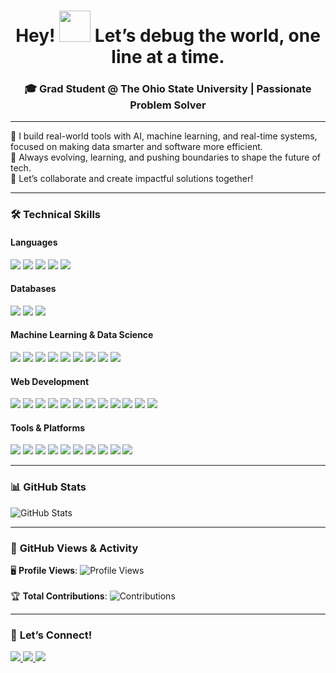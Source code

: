 <h1 align="center">Hey! <img src="https://emojis.slackmojis.com/emojis/images/1577305505/7373/hand_wave.gif?1577305505" width="50" /> Let’s debug the world, one line at a time.</h1>
<h3 align="center">🎓 Grad Student @ The Ohio State University | Passionate Problem Solver </h3>

---

🚀 I build real-world tools with AI, machine learning, and real-time systems, focused on making data smarter and software more efficient.<br>
🌱 Always evolving, learning, and pushing boundaries to shape the future of tech.<br>
👯 Let’s collaborate and create impactful solutions together!<br>

---

### 🛠️ **Technical Skills**
#### **Languages**
<p align="left">
  <img src="https://img.shields.io/badge/Python-3776AB?style=for-the-badge&logo=python&logoColor=white" />
  <img src="https://img.shields.io/badge/R-276DC3?style=for-the-badge&logo=r&logoColor=white" />
  <img src="https://img.shields.io/badge/C++-00599C?style=for-the-badge&logo=c%2B%2B&logoColor=white" />
  <img src="https://img.shields.io/badge/C-27338e?style=for-the-badge&logo=c&logoColor=white" />
  <img src="https://img.shields.io/badge/Kotlin-0095D5?style=for-the-badge&logo=kotlin&logoColor=white" />
</p>

#### **Databases**
<p align="left">
  <img src="https://img.shields.io/badge/SQL-4479A1?style=for-the-badge&logo=postgresql&logoColor=white" />
  <img src="https://img.shields.io/badge/MongoDB-47A248?style=for-the-badge&logo=mongodb&logoColor=white" />
  <img src="https://img.shields.io/badge/PostgreSQL-316192?style=for-the-badge&logo=postgresql&logoColor=white" />
</p>

#### **Machine Learning & Data Science**
<p align="left">
    <img src="https://img.shields.io/badge/TensorFlow-FF6F00?style=for-the-badge&logo=tensorflow&logoColor=white" /> 
    <img src="https://img.shields.io/badge/PyTorch-EE4C2C?style=for-the-badge&logo=pytorch&logoColor=white" /> 
    <img src="https://img.shields.io/badge/Scikit--Learn-F7931E?style=for-the-badge&logo=scikit-learn&logoColor=white" /> 
    <img src="https://img.shields.io/badge/OpenCV-5C3EE8?style=for-the-badge&logo=opencv&logoColor=white" /> 
    <img src="https://img.shields.io/badge/Pandas-150458?style=for-the-badge&logo=pandas&logoColor=white" /> 
    <img src="https://img.shields.io/badge/NumPy-013243?style=for-the-badge&logo=numpy&logoColor=white" /> 
    <img src="https://img.shields.io/badge/Matplotlib-003B57?style=for-the-badge&logo=matplotlib&logoColor=white" /> 
    <img src="https://img.shields.io/badge/Keras-D00000?style=for-the-badge&logo=keras&logoColor=white" /> 
    <img src="https://img.shields.io/badge/Hugging%20Face-FF7A00?style=for-the-badge&logo=huggingface&logoColor=white" /> 
</p>

#### **Web Development**
<p align="left">
  <img src="https://img.shields.io/badge/ReactJS-20232A?style=for-the-badge&logo=react&logoColor=61DAFB" />
  <img src="https://img.shields.io/badge/FastAPI-109989?style=for-the-badge&logo=fastapi&logoColor=white" />
  <img src="https://img.shields.io/badge/Django-092E20?style=for-the-badge&logo=django&logoColor=white" />
  <img src="https://img.shields.io/badge/HTML-E34F26?style=for-the-badge&logo=html5&logoColor=white" />
  <img src="https://img.shields.io/badge/CSS-1572B6?style=for-the-badge&logo=css3&logoColor=white" />
  <img src="https://img.shields.io/badge/JavaScript-F7DF1E?style=for-the-badge&logo=javascript&logoColor=black" />
  <img src="https://img.shields.io/badge/RestAPI-00A0B0?style=for-the-badge&logo=api&logoColor=white" /> 
  <img src="https://img.shields.io/badge/Node.js-339933?style=for-the-badge&logo=node.js&logoColor=white" /> 
  <img src="https://img.shields.io/badge/jQuery-0769AD?style=for-the-badge&logo=jquery&logoColor=white" /> 
  <img src="https://img.shields.io/badge/PHP-777BB4?style=for-the-badge&logo=php&logoColor=white" /> 
  <img src="https://img.shields.io/badge/Selenium-43B02A?style=for-the-badge&logo=selenium&logoColor=white" /> 
  <img src="https://img.shields.io/badge/Bootstrap-563D7C?style=for-the-badge&logo=bootstrap&logoColor=white" />
</p>

#### **Tools & Platforms**
<p align="left">
  <img src="https://img.shields.io/badge/Git-F05033?style=for-the-badge&logo=git&logoColor=white" />
  <img src="https://img.shields.io/badge/Docker-2496ED?style=for-the-badge&logo=docker&logoColor=white" />
  <img src="https://img.shields.io/badge/Kubernetes-326CE5?style=for-the-badge&logo=kubernetes&logoColor=white" />
  <img src="https://img.shields.io/badge/Postman-FF6C37?style=for-the-badge&logo=postman&logoColor=white" />
  <img src="https://img.shields.io/badge/Google%20Cloud-4285F4?style=for-the-badge&logo=google-cloud&logoColor=white" />
  <img src="https://img.shields.io/badge/Firebase-FFCA28?style=for-the-badge&logo=firebase&logoColor=black" />
  <img src="https://img.shields.io/badge/Shell%20Script-3EAAAF?style=for-the-badge&logo=gnu-bash&logoColor=white" /> 
  <img src="https://img.shields.io/badge/Elasticsearch-005571?style=for-the-badge&logo=elasticsearch&logoColor=white" /> 
  <img src="https://img.shields.io/badge/RabbitMQ-FF6600?style=for-the-badge&logo=rabbitmq&logoColor=white" /> 
  <img src="https://img.shields.io/badge/Android%20Studio-3DDC84?style=for-the-badge&logo=android-studio&logoColor=white" />
</p>

---
### 📊 **GitHub Stats**  
![GitHub Stats](https://github-readme-stats.vercel.app/api?username=khushm&show_icons=true&count_private=true&hide_title=true&hide=prs&theme=radical)

---

### 👀 **GitHub Views & Activity**

🖥️ **Profile Views**: ![Profile Views](https://komarev.com/ghpvc/?username=khushm&color=brightgreen) <br><br>
🏆 **Total Contributions**: ![Contributions](https://github-readme-streak-stats.herokuapp.com/?user=khushm&theme=radical)<br>

---

### 🤝 **Let’s Connect!**

<div align="left">
  <a href="mailto:mundada.10@osu.edu" target="_blank">
    <img src="https://img.shields.io/badge/Email-%E2%9C%94-blue?style=for-the-badge&logo=gmail&logoColor=white" />
  </a>
  <a href="https://www.linkedin.com/in/khushboo-mundada-768104198/" target="_blank">
    <img src="https://img.shields.io/badge/LinkedIn-%E2%9C%94-blue?style=for-the-badge&logo=linkedin&logoColor=white" />
  </a>
  <a href="https://khushm.github.io/" target="_blank">
    <img src="https://img.shields.io/badge/Portfolio-%E2%9C%94-green?style=for-the-badge&logo=internet-explorer&logoColor=white" />
  </a>
</div>

